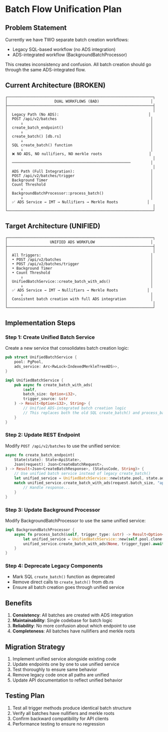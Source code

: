 # Batch Flow Unification Plan

## Problem Statement
Currently we have TWO separate batch creation workflows:
- Legacy SQL-based workflow (no ADS integration)
- ADS-integrated workflow (BackgroundBatchProcessor)

This creates inconsistency and confusion. All batch creation should go through the same ADS-integrated flow.

## Current Architecture (BROKEN)

```
┌─────────────────────────────────────────────────────────────────┐
│                     DUAL WORKFLOWS (BAD)                       │
├─────────────────────────────────────────────────────────────────┤
│                                                                 │
│  Legacy Path (No ADS):                                        │
│  POST /api/v2/batches                                          │
│      ↓                                                         │
│  create_batch_endpoint()                                       │
│      ↓                                                         │
│  create_batch() [db.rs]                                        │
│      ↓                                                         │
│  SQL create_batch() function                                   │
│      ↓                                                         │
│  ❌ NO ADS, NO nullifiers, NO merkle roots                     │
│                                                                 │
│  ─────────────────────────────────────────────────────         │
│                                                                 │
│  ADS Path (Full Integration):                                  │
│  POST /api/v2/batches/trigger                                  │
│  Background Timer                                              │
│  Count Threshold                                               │
│      ↓                                                         │
│  BackgroundBatchProcessor::process_batch()                     │
│      ↓                                                         │
│  ✅ ADS Service → IMT → Nullifiers → Merkle Roots             │
│                                                                 │
└─────────────────────────────────────────────────────────────────┘
```

## Target Architecture (UNIFIED)

```
┌─────────────────────────────────────────────────────────────────┐
│                   UNIFIED ADS WORKFLOW                         │
├─────────────────────────────────────────────────────────────────┤
│                                                                 │
│  All Triggers:                                                 │
│  • POST /api/v2/batches                                        │
│  • POST /api/v2/batches/trigger                                │
│  • Background Timer                                            │
│  • Count Threshold                                             │
│      ↓                                                         │
│  UnifiedBatchService::create_batch_with_ads()                  │
│      ↓                                                         │
│  ✅ ADS Service → IMT → Nullifiers → Merkle Roots             │
│      ↓                                                         │
│  Consistent batch creation with full ADS integration           │
│                                                                 │
└─────────────────────────────────────────────────────────────────┘
```

## Implementation Steps

### Step 1: Create Unified Batch Service
Create a new service that consolidates batch creation logic:

```rust
pub struct UnifiedBatchService {
    pool: PgPool,
    ads_service: Arc<RwLock<IndexedMerkleTreeADS>>,
}

impl UnifiedBatchService {
    pub async fn create_batch_with_ads(
        &self, 
        batch_size: Option<i32>,
        trigger_source: &str
    ) -> Result<Option<i32>, String> {
        // Unified ADS-integrated batch creation logic
        // This replaces both the old SQL create_batch() and process_batch()
    }
}
```

### Step 2: Update REST Endpoint
Modify `POST /api/v2/batches` to use the unified service:

```rust
async fn create_batch_endpoint(
    State(state): State<ApiState>,
    Json(request): Json<CreateBatchRequest>,
) -> Result<Json<CreateBatchResponse>, (StatusCode, String)> {
    // Use unified batch service instead of legacy create_batch()
    let unified_service = UnifiedBatchService::new(state.pool, state.ads_service);
    match unified_service.create_batch_with_ads(request.batch_size, "api").await {
        // Handle response...
    }
}
```

### Step 3: Update Background Processor
Modify BackgroundBatchProcessor to use the same unified service:

```rust
impl BackgroundBatchProcessor {
    async fn process_batch(&self, trigger_type: &str) -> Result<Option<i32>, String> {
        let unified_service = UnifiedBatchService::new(self.pool.clone(), self.ads_service.clone());
        unified_service.create_batch_with_ads(None, trigger_type).await
    }
}
```

### Step 4: Deprecate Legacy Components
- Mark SQL `create_batch()` function as deprecated
- Remove direct calls to `create_batch()` from db.rs
- Ensure all batch creation goes through unified service

## Benefits

1. **Consistency**: All batches are created with ADS integration
2. **Maintainability**: Single codebase for batch logic
3. **Reliability**: No more confusion about which endpoint to use
4. **Completeness**: All batches have nullifiers and merkle roots

## Migration Strategy

1. Implement unified service alongside existing code
2. Update endpoints one by one to use unified service
3. Test thoroughly to ensure same behavior
4. Remove legacy code once all paths are unified
5. Update API documentation to reflect unified behavior

## Testing Plan

1. Test all trigger methods produce identical batch structure
2. Verify all batches have nullifiers and merkle roots
3. Confirm backward compatibility for API clients
4. Performance testing to ensure no regression